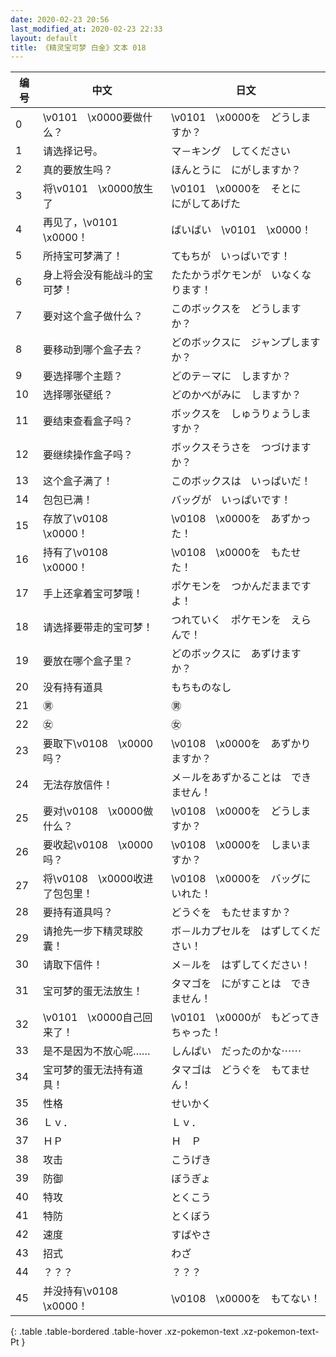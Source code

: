 ```yaml
---
date: 2020-02-23 20:56
last_modified_at: 2020-02-23 22:33
layout: default
title: 《精灵宝可梦 白金》文本 018
---
```

| 编号 | 中文 | 日文 |
| ---- | ---- | ---- |
| 0 | \v0101　\x0000要做什么？ | \v0101　\x0000を　どうしますか？ |
| 1 | 请选择记号。 | マ－キング　してください |
| 2 | 真的要放生吗？ | ほんとうに　にがしますか？ |
| 3 | 将\v0101　\x0000放生了 | \v0101　\x0000を　そとに　にがしてあげた |
| 4 | 再见了，\v0101　\x0000！ | ばいばい　\v0101　\x0000！ |
| 5 | 所持宝可梦满了！ | てもちが　いっぱいです！ |
| 6 | 身上将会没有能战斗的宝可梦！ | たたかうポケモンが　いなくなります！ |
| 7 | 要对这个盒子做什么？ | このボックスを　どうしますか？ |
| 8 | 要移动到哪个盒子去？ | どのボックスに　ジャンプしますか？ |
| 9 | 要选择哪个主题？ | どのテ－マに　しますか？ |
| 10 | 选择哪张壁纸？ | どのかべがみに　しますか？ |
| 11 | 要结束查看盒子吗？ | ボックスを　しゅうりょうしますか？ |
| 12 | 要继续操作盒子吗？ | ボックスそうさを　つづけますか？ |
| 13 | 这个盒子满了！ | このボックスは　いっぱいだ！ |
| 14 | 包包已满！ | バッグが　いっぱいです！ |
| 15 | 存放了\v0108　\x0000！ | \v0108　\x0000を　あずかった！ |
| 16 | 持有了\v0108　\x0000！ | \v0108　\x0000を　もたせた！ |
| 17 | 手上还拿着宝可梦哦！ | ポケモンを　つかんだままですよ！ |
| 18 | 请选择要带走的宝可梦！ | つれていく　ポケモンを　えらんで！ |
| 19 | 要放在哪个盒子里？ | どのボックスに　あずけますか？ |
| 20 | 没有持有道具 | もちものなし |
| 21 | ㊚ | ㊚ |
| 22 | ㊛ | ㊛ |
| 23 | 要取下\v0108　\x0000吗？ | \v0108　\x0000を　あずかりますか？ |
| 24 | 无法存放信件！ | メ－ルをあずかることは　できません！ |
| 25 | 要对\v0108　\x0000做什么？ | \v0108　\x0000を　どうしますか？ |
| 26 | 要收起\v0108　\x0000吗？ | \v0108　\x0000を　しまいますか？ |
| 27 | 将\v0108　\x0000收进了包包里！ | \v0108　\x0000を　バッグに　いれた！ |
| 28 | 要持有道具吗？ | どうぐを　もたせますか？ |
| 29 | 请抢先一步下精灵球胶囊！ | ボ－ルカプセルを　はずしてください！ |
| 30 | 请取下信件！ | メ－ルを　はずしてください！ |
| 31 | 宝可梦的蛋无法放生！ | タマゴを　にがすことは　できません！ |
| 32 | \v0101　\x0000自己回来了！ | \v0101　\x0000が　もどってきちゃった！ |
| 33 | 是不是因为不放心呢…… | しんぱい　だったのかな⋯⋯ |
| 34 | 宝可梦的蛋无法持有道具！ | タマゴは　どうぐを　もてません！ |
| 35 | 性格 | せいかく |
| 36 | Ｌｖ． | Ｌｖ． |
| 37 | ＨＰ | Ｈ　Ｐ |
| 38 | 攻击 | こうげき |
| 39 | 防御 | ぼうぎょ |
| 40 | 特攻 | とくこう |
| 41 | 特防 | とくぼう |
| 42 | 速度 | すばやさ |
| 43 | 招式 | わざ |
| 44 | ？？？ | ？？？ |
| 45 | 并没持有\v0108　\x0000！ | \v0108　\x0000を　もてない！ |
{: .table .table-bordered .table-hover .xz-pokemon-text .xz-pokemon-text-Pt }